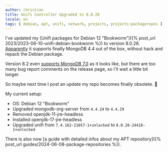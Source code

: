 ```yaml
---
author: christian
title: Unifi Controller Upgraded to 8.0.28
locale: en
tags: [ debian, apt, unifi, network, projects, projects:packagerepos ]
---
```


I've updated my [Unifi packages for Debian 12 "Bookworm"]({% post_url 2023/2023-08-10-unifi-debian-bookworm %})
to version 8.0.28. [Apparently][apa1] it supports finally MongoDB 4.4 out of the box, without hack and repack
the Debian package.

Version 8.2 even [supports MongoDB 7.0][apa2] as it looks like, but there are too many bug report
comments on the release page, so I'll wait a little bit longer.

So maybe next time I post an update my repo becomes finally obsolete. 🚀

[apa1]: https://community.ui.com/releases/UniFi-Network-Application-8-0-28/f7492865-778d-4539-aaf8-3fb09c4279b0
[apa2]: https://community.ui.com/releases/UniFi-Network-Application-8-2-93/fce86dc6-897a-4944-9c53-1eec7e37e738

My current setup:

- OS: Debian 12 "Bookworm"
- Upgraded mongodb-org-server from `4.4.24` to `4.4.29`
- Removed openjdk-11-jre-headless
- Installed openjdk-17-jre-headless
- Upgraded unifi from `7.4.162-21057-1+unlocked` to `8.0.28-24416-1+unlocked`

There is also now [a guide with detailed infos about my APT repository]({% post_url guides/2024-06-08-package-repositories %}).
